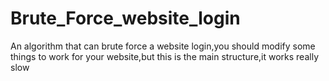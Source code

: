 # Brute_Force_website_login
An algorithm that can brute force a website login,you should modify some things to work for your website,but this is the main structure,it works really slow
